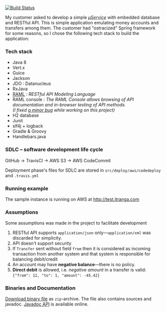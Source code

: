 [![Build Status](https://travis-ci.org/denis-kalinin/vertx-h2-jdo.svg?branch=master)](https://travis-ci.org/denis-kalinin/vertx-h2-jdo)

My customer asked to develop a simple <acronym title="microservice">_&mu;Service_</acronym> with embedded database and RESTful API.
This is simple application emulating money accounts and transfers among them.
The customer had "ostracized" Spring framework for some reasons, so I chose the following tech stack to build the application:
### Tech stack
- Java 8
- Vert.x
- Guice
- Jackson
- JDO : Datanucleus
- RxJava
- [RAML](http://raml.org) : _RESTful API Modeling Language_
- RAML console : _The RAML Console allows browsing of API documentation and in-browser testing of API methods._
<br />_(I fixed [a minor bug](https://github.com/mulesoft/api-console/pull/296) while working on this project)_
- H2 database
- Junit
- slf4j + logback
- Gradle & Groovy
- Handlebars.java

### SDLC &ndash; software development life cycle
GitHub &#x2192; TravisCI &#x2192; AWS S3 &#x2192; AWS CodeCommit

Deployment phase's files for SDLC are stored in `src/deploy/aws/codedeploy` and `.travis.yml`

### Running example
The sample instance is running on AWS at http://test.itranga.com

### Assumptions
Some assumptions was made in the project to facilitate development

1. RESTful API supports `application/json` only&mdash;`application/xml` was discarded for simplicity.
2. API doesn't support security
3. If `Transfer` sent without field `from` then it is considered as incoming transaction from another system and that system is responsible for balancing debit/credit
4. An account may have **negative balance**&mdash;there is no policy.
5. **Direct debit** is allowed, i.e. _negative amount_ in a transfer is valid: `{"from": 12, "to": 1, "amount": -45.42}`

### Binaries and Documentation
[Download binary file](https://s3-eu-west-1.amazonaws.com/vertx-h2-jdo/vertx-h2-jdo.zip) as `zip`-archive. The file also contains sources and javadoc.
[Javadoc API](http://test.itranga.com/javadoc/) is available online.

